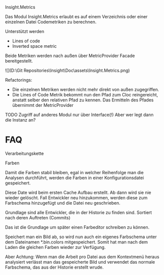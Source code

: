 Insight.Metrics

Das Modul Insight.Metrics erlaubt es auf einem Verzeichnis oder einer einzelnen Datei Codemetriken zu berechnen.

Unterstützt werden

- Lines of code
- Inverted space metric

Beide Metriken werden nach außen über MetricProvider Facade bereitgestellt.

![](D:\Git Repositories\Insight\Doc\assets\Insight.Metrics.png)

Refactorings:

- Die einzelnen Metriken werden nicht mehr direkt von außen zugegriffen.
- Die Lines of Code Metrik bekommt nun den Pfad zum Cloc reingereicht, anstatt selber den relativen Pfad zu kennen. Das Ermitteln des Pfades übernimmt der MetricProvider

TODO Zugriff auf anderes Modul nur über Interface(!) Aber wer legt dann die Instanz an?





# FAQ

Verarbeitungskette



Farben

Damit die Farben stabil bleiben, egal in welcher Reihenfolge man die Analysen durchführt, werden die Farben in einer Konfigurationsdatei gespeichert.

Diese Date wird beim ersten Cache Aufbau erstellt. Ab dann wird sie nie wieder gelöscht. Fall Entwickler neu hinzukommen, werden diese zum Farbschema hinzugefügt und die Datei neu geschrieben.

Grundlage sind alle Entwickler, die in der Historie zu finden sind. Sortiert nach deren Auftreten (Commits)

Das ist die Grundlage um später einen Farbeditor schreiben zu können.

Speichert man ein Bild ab, so wird nun auch ein eigenes Farbschema unter dem Dateinamen *.bin.colors mitgespeichert. Somit hat man nach dem Laden die gleichen Farben wieder zur Verfügung.

Aber Achtung: Wenn man die Arbeit pro Datei aus dem Kontextmenü heraus analysiert verlässt man das gespeicherte Bild und verwendet das normale Farbschema, das aus der Historie erstellt wrude.





